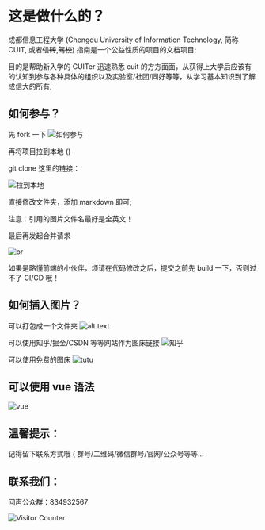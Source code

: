 # 这是做什么的？

成都信息工程大学 (Chengdu University of Information Technology, 简称 CUIT, 或者~~信砖~~,~~驾校~~) 指南是一个公益性质的项目的文档项目;

目的是帮助新入学的 CUITer 迅速熟悉 cuit 的方方面面，从获得上大学后应该有的认知到参与各种具体的组织以及实验室/社团/同好等等，从学习基本知识到了解成信大的所有;

## 如何参与？

先 fork 一下
![如何参与](./static/fork.png)

再将项目拉到本地 ()

git clone 这里的链接：

![拉到本地](./static/clone.png)

直接修改文件夹，添加 markdown 即可;

注意：引用的图片文件名最好是全英文！

最后再发起合并请求

![pr](./static/pr.png)

如果是略懂前端的小伙伴，烦请在代码修改之后，提交之前先 build 一下，否则过不了 CI/CD 哦！

## 如何插入图片？

可以打包成一个文件夹
![alt text](./static/push.png)

可以使用知乎/掘金/CSDN 等等网站作为图床链接
![知乎](./static/知乎.png)

可以使用免费的图床
![tutu](./static/tutu.png)

## 可以使用 vue 语法

![vue](./static/vuelang.png)

## 温馨提示：

记得留下联系方式哦 (
群号/二维码/微信群号/官网/公众号等等...

## 联系我们：

回声公众群：834932567

![Visitor Counter](https://count.getloli.com/get/@cuit-guide?theme=moebooru)
